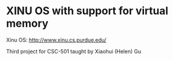 # XINU OS with support for virtual memory
Xinu OS: http://www.xinu.cs.purdue.edu/

Third project for CSC-501 taught by Xiaohui (Helen) Gu 

